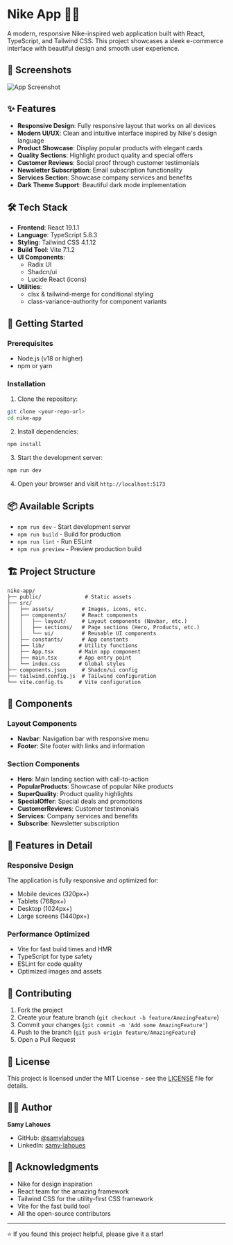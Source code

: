 # Nike App 🏃‍♂️

A modern, responsive Nike-inspired web application built with React, TypeScript, and Tailwind CSS. This project showcases a sleek e-commerce interface with beautiful design and smooth user experience.

## 📸 Screenshots

![App Screenshot](.public/screenshot.png)


## ✨ Features

- **Responsive Design**: Fully responsive layout that works on all devices
- **Modern UI/UX**: Clean and intuitive interface inspired by Nike's design language
- **Product Showcase**: Display popular products with elegant cards
- **Quality Sections**: Highlight product quality and special offers
- **Customer Reviews**: Social proof through customer testimonials
- **Newsletter Subscription**: Email subscription functionality
- **Services Section**: Showcase company services and benefits
- **Dark Theme Support**: Beautiful dark mode implementation

## 🛠️ Tech Stack

- **Frontend**: React 19.1.1
- **Language**: TypeScript 5.8.3
- **Styling**: Tailwind CSS 4.1.12
- **Build Tool**: Vite 7.1.2
- **UI Components**:
  - Radix UI
  - Shadcn/ui
  - Lucide React (icons)
- **Utilities**:
  - clsx & tailwind-merge for conditional styling
  - class-variance-authority for component variants

## 🚀 Getting Started

### Prerequisites

- Node.js (v18 or higher)
- npm or yarn

### Installation

1. Clone the repository:
```bash
git clone <your-repo-url>
cd nike-app
```

2. Install dependencies:
```bash
npm install
```

3. Start the development server:
```bash
npm run dev
```

4. Open your browser and visit `http://localhost:5173`

## 📦 Available Scripts

- `npm run dev` - Start development server
- `npm run build` - Build for production
- `npm run lint` - Run ESLint
- `npm run preview` - Preview production build

## 🏗️ Project Structure

```
nike-app/
├── public/              # Static assets
├── src/
│   ├── assets/         # Images, icons, etc.
│   ├── components/     # React components
│   │   ├── layout/     # Layout components (Navbar, etc.)
│   │   ├── sections/   # Page sections (Hero, Products, etc.)
│   │   └── ui/         # Reusable UI components
│   ├── constants/      # App constants
│   ├── lib/           # Utility functions
│   ├── App.tsx        # Main app component
│   ├── main.tsx       # App entry point
│   └── index.css      # Global styles
├── components.json     # Shadcn/ui config
├── tailwind.config.js  # Tailwind configuration
└── vite.config.ts     # Vite configuration
```

## 🎨 Components

### Layout Components
- **Navbar**: Navigation bar with responsive menu
- **Footer**: Site footer with links and information

### Section Components
- **Hero**: Main landing section with call-to-action
- **PopularProducts**: Showcase of popular Nike products
- **SuperQuality**: Product quality highlights
- **SpecialOffer**: Special deals and promotions
- **CustomerReviews**: Customer testimonials
- **Services**: Company services and benefits
- **Subscribe**: Newsletter subscription

## 🎯 Features in Detail

### Responsive Design
The application is fully responsive and optimized for:
- Mobile devices (320px+)
- Tablets (768px+)
- Desktop (1024px+)
- Large screens (1440px+)

### Performance Optimized
- Vite for fast build times and HMR
- TypeScript for type safety
- ESLint for code quality
- Optimized images and assets

## 🤝 Contributing

1. Fork the project
2. Create your feature branch (`git checkout -b feature/AmazingFeature`)
3. Commit your changes (`git commit -m 'Add some AmazingFeature'`)
4. Push to the branch (`git push origin feature/AmazingFeature`)
5. Open a Pull Request

## 📄 License

This project is licensed under the MIT License - see the [LICENSE](LICENSE) file for details.

## 👨‍💻 Author

**Samy Lahoues**

- GitHub: [@samylahoues](https://github.com/samylahoues)
- LinkedIn: [samy-lahoues](https://linkedin.com/in/samy-lahoues)

## 🙏 Acknowledgments

- Nike for design inspiration
- React team for the amazing framework
- Tailwind CSS for the utility-first CSS framework
- Vite for the fast build tool
- All the open-source contributors

---

⭐ If you found this project helpful, please give it a star!
